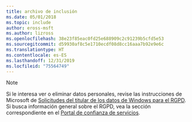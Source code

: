 ```yaml
---
title: archivo de inclusión
ms.date: 05/01/2018
ms.topic: include
author: eross-msft
ms.author: lizross
ms.openlocfilehash: 38e23f85eac0fd25e688909c2c91239b5cfd5e53
ms.sourcegitcommit: d59930af8c5e1710ecdf08d8cc16aaa7b92e9e6c
ms.translationtype: HT
ms.contentlocale: es-ES
ms.lasthandoff: 12/31/2019
ms.locfileid: "75564749"
---
```

> [!NOTE]
> Si le interesa ver o eliminar datos personales, revise las instrucciones de Microsoft de [Solicitudes del titular de los datos de Windows para el RGPD](/microsoft-365/compliance/manage-gdpr-data-subject-requests-with-the-dsr-case-tool). Si busca información general sobre el RGPD, vea la sección correspondiente en el [Portal de confianza de servicios](https://servicetrust.microsoft.com/ViewPage/GDPRGetStarted).

[//]: # (22/5/2018: aunque este archivo pueda estar huérfano, no lo elimine.)